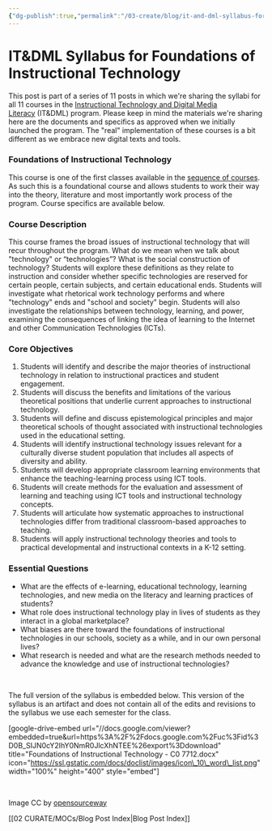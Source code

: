 ```yaml
---
{"dg-publish":true,"permalink":"/03-create/blog/it-and-dml-syllabus-for-foundations-of-instructional-technology/","title":"IT&DML Syllabus for Foundations of Instructional Technology","tags":["itdml"]}
---
```


# IT&DML Syllabus for Foundations of Instructional Technology

This post is part of a series of 11 posts in which we're sharing the syllabi for all 11 courses in the [Instructional Technology and Digital Media Literacy](http://www.newhaven.edu/4486/academic-programs/graduate-programs/instructional-technologies/) (IT&DML) program. Please keep in mind the materials we're sharing here are the documents and specifics as approved when we initially launched the program. The "real" implementation of these courses is a bit different as we embrace new digital texts and tools. 

### Foundations of Instructional Technology

This course is one of the first classes available in the [sequence of courses](http://wiobyrne.com/course-sequence-for-the-instructional-technology-digital-media-literacy-program/). As such this is a foundational course and allows students to work their way into the theory, literature and most importantly work process of the program. Course specifics are available below.

### Course Description

This course frames the broad issues of instructional technology that will recur throughout the program. What do we mean when we talk about "technology" or “technologies”? What is the social construction of technology? Students will explore these definitions as they relate to instruction and consider whether specific technologies are reserved for certain people, certain subjects, and certain educational ends. Students will investigate what rhetorical work technology performs and where "technology" ends and "school and society" begin. Students will also investigate the relationships between technology, learning, and power, examining the consequences of linking the idea of learning to the Internet and other Communication Technologies (ICTs).

### Core Objectives

1. Students will identify and describe the major theories of instructional technology in relation to instructional practices and student engagement.
2. Students will discuss the benefits and limitations of the various theoretical positions that underlie current approaches to instructional technology.
3. Students will define and discuss epistemological principles and major theoretical schools of thought associated with instructional technologies used in the educational setting.
4. Students will identify instructional technology issues relevant for a culturally diverse student population that includes all aspects of diversity and ability.
5. Students will develop appropriate classroom learning environments that enhance the teaching-learning process using ICT tools.
6. Students will create methods for the evaluation and assessment of learning and teaching using ICT tools and instructional technology concepts.
7. Students will articulate how systematic approaches to instructional technologies differ from traditional classroom-based approaches to teaching.
8. Students will apply instructional technology theories and tools to practical developmental and instructional contexts in a K-12 setting.

### Essential Questions

- What are the effects of e-learning, educational technology, learning technologies, and new media on the literacy and learning practices of students?
- What role does instructional technology play in lives of students as they interact in a global marketplace?
- What biases are there toward the foundations of instructional technologies in our schools, society as a while, and in our own personal lives?
- What research is needed and what are the research methods needed to advance the knowledge and use of instructional technologies?

 

The full version of the syllabus is embedded below. This version of the syllabus is an artifact and does not contain all of the edits and revisions to the syllabus we use each semester for the class.

\[google-drive-embed url="//docs.google.com/viewer?embedded=true&url=https%3A%2F%2Fdocs.google.com%2Fuc%3Fid%3D0B\_SIJN0cY2IhY0NmR0JlcXhNTEE%26export%3Ddownload" title="Foundations of Instructional Technology - C0 7712.docx" icon="https://ssl.gstatic.com/docs/doclist/images/icon\_10\_word\_list.png" width="100%" height="400" style="embed"\]

 

Image CC by [opensourceway](https://www.flickr.com/photos/opensourceway/4370250237/in/set-72157623343003349)

[[02 CURATE/MOCs/Blog Post Index\|Blog Post Index]]